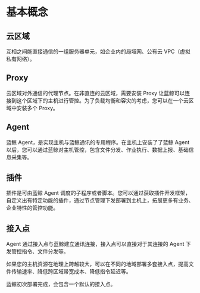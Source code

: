 # 基本概念

## 云区域

互相之间能直接通信的一组服务器单元，如企业内的局域网、公有云 VPC（虚拟私有网络）。

## Proxy

云区域对外通信的代理节点。在非直连的云区域，需要安装 Proxy 让蓝鲸可以连接到这个区域下的主机进行管控。为了负载均衡和容灾的考虑，您可以在一个云区域中安装多个 Proxy。

## Agent

蓝鲸 Agent，是实现主机与蓝鲸通讯的专用程序。在主机上安装了了蓝鲸 Agent 以后，您可以通过蓝鲸对主机管控，包含文件分发、作业执行、数据上报、基础信息采集等。

## 插件

插件是可由蓝鲸 Agent 调度的子程序或者脚本。您可以通过获取插件开发框架，自定义出有特定功能的插件，通过节点管理下发部署到主机上，拓展更多有业务、企业特性的管控功能。

## 接入点

Agent 通过接入点与蓝鲸建立通讯连接，接入点可以直接对于其连接的 Agent 下发管控指令、文件分发等。

如果您的主机资源在地理上跨越较大，可以在不同的地域部署多套接入点，提高文件传输速率、降低跨区域带宽成本、降低指令延迟等。

蓝鲸初次部署完成，会包含一个默认的接入点。